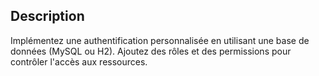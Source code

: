 ## Description

Implémentez une authentification personnalisée en utilisant une base de données (MySQL ou H2). Ajoutez des rôles et des permissions pour contrôler l'accès aux ressources.
